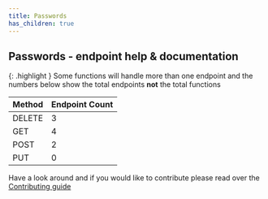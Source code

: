 ```yaml
---
title: Passwords
has_children: true
---
```


## Passwords - endpoint help & documentation

{: .highlight }
Some functions will handle more than one endpoint and the numbers below show the total endpoints **not** the total functions

| **Method** | **Endpoint Count**  |
|------------|---------------------|
| DELETE     | 3       |
| GET        | 4          |
| POST       | 2         |
| PUT        | 0          |

Have a look around and if you would like to contribute please read over the [Contributing guide](https://github.com/itglue/powershellwrapper/blob/master/.github/CONTRIBUTING.md)
